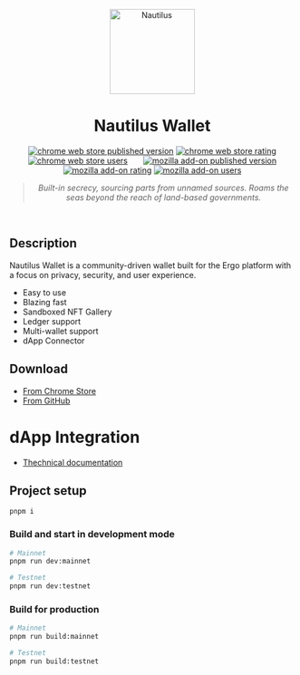 <p align="center">
  <img alt="Nautilus" src="https://user-images.githubusercontent.com/96133754/196057495-45bcca0f-a4de-4905-85ea-fbcdead01b42.svg" width="150">
</p>

<h1 align="center">
  Nautilus Wallet
</h1>

<p align="center">
  <a href="https://chrome.google.com/webstore/detail/nautilus-wallet/gjlmehlldlphhljhpnlddaodbjjcchai"><img src="https://badgen.net/chrome-web-store/v/gjlmehlldlphhljhpnlddaodbjjcchai?icon=chrome" alt="chrome web store published version"></a>
  <a href="https://chrome.google.com/webstore/detail/nautilus-wallet/gjlmehlldlphhljhpnlddaodbjjcchai"><img src="https://badgen.net/chrome-web-store/stars/gjlmehlldlphhljhpnlddaodbjjcchai" alt="chrome web store rating"></a>
  <a href="https://chrome.google.com/webstore/detail/nautilus-wallet/gjlmehlldlphhljhpnlddaodbjjcchai"><img src="https://badgen.net/chrome-web-store/users/gjlmehlldlphhljhpnlddaodbjjcchai" alt="chrome web store users"></a>
&nbsp;&nbsp;&nbsp;&nbsp;&nbsp;
  <a href="https://addons.mozilla.org/pt-BR/firefox/addon/nautilus/"><img src="https://badgen.net/amo/v/nautilus?icon=firefox" alt="mozilla add-on published version"></a>
  <a href="https://addons.mozilla.org/pt-BR/firefox/addon/nautilus/"><img src="https://badgen.net/amo/stars/nautilus" alt="mozilla add-on rating"></a>
  <a href="https://addons.mozilla.org/pt-BR/firefox/addon/nautilus/"><img src="https://badgen.net/amo/users/nautilus" alt="mozilla add-on users"></a>
</p>

<blockquote align="center">
  <i>Built-in secrecy, sourcing parts from unnamed sources. Roams the seas beyond the reach of land-based governments.</i>
</blockquote>

&nbsp;

## Description

Nautilus Wallet is a community-driven wallet built for the Ergo platform with a focus on privacy, security, and user experience.

- Easy to use
- Blazing fast
- Sandboxed NFT Gallery
- Ledger support
- Multi-wallet support
- dApp Connector

## Download

- [From Chrome Store](https://chrome.google.com/webstore/detail/nautilus-wallet/gjlmehlldlphhljhpnlddaodbjjcchai)
- [From GitHub](https://github.com/capt-nemo429/nautilus-wallet/releases/latest)

# dApp Integration

- [Thechnical documentation](https://docs.nautiluswallet.com/)

## Project setup

```
pnpm i
```

### Build and start in development mode

```bash
# Mainnet
pnpm run dev:mainnet
```

```bash
# Testnet
pnpm run dev:testnet
```

### Build for production

```bash
# Mainnet
pnpm run build:mainnet
```

```bash
# Testnet
pnpm run build:testnet
```

